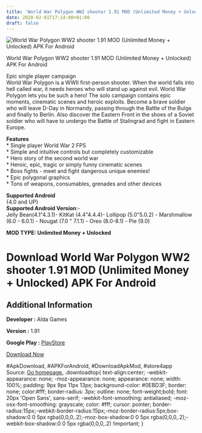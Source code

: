 ```yaml
---
title: 'World War Polygon WW2 shooter 1.91 MOD (Unlimited Money + Unlocked) APK For Android'
date: 2020-02-01T17:14:00+01:00
draft: false
---
```


![World War Polygon WW2 shooter 1.91 MOD (Unlimited Money + Unlocked) APK For Android](https://i2.wp.com/apkhome.net/wp-content/uploads/2020/02/World-War-Polygon-WW2-shooter-1.91-MOD-Unlimited-Money-Unlocked.png "World War Polygon WW2 shooter 1.91 MOD (Unlimited Money + Unlocked) APK For Android")

  

World War Polygon WW2 shooter 1.91 MOD (Unlimited Money + Unlocked) APK For Android

Epic single player campaign  
World War Polygon is a WWII first-person shooter. When the world falls into hell called war, it needs heroes who will stand up against evil. World War Polygon lets you be such a hero! The solo campaign contains epic moments, cinematic scenes and heroic exploits. Become a brave soldier who will leave D-Day in Normandy, passing through the Battle of the Bulge and finally to Berlin. Also discover the Eastern Front in the shoes of a Soviet soldier who will have to undergo the Battle of Stalingrad and fight in Eastern Europe.

**Features**  
\* Single player World War 2 FPS  
\* Simple and intuitive controls but completely customizable  
\* Hero story of the second world war  
\* Heroic, epic, tragic or simply funny cinematic scenes  
\* Boss fights - meet and fight dangerous unique enemies!  
\* Epic polygonal graphics  
\* Tons of weapons, consumables, grenades and other devices

**Supported Android**  
{4.0 and UP}  
**Supported Android Version**:-  
Jelly Bean(4.1"4.3.1)- KitKat (4.4"4.4.4)- Lollipop (5.0"5.0.2) - Marshmallow (6.0 - 6.0.1) - Nougat (7.0 " 7.1.1) - Oreo (8.0-8.1) - Pie (9.0)

**MOD TYPE: Unlimited Money + Unlocked**

Download World War Polygon WW2 shooter 1.91 MOD (Unlimited Money + Unlocked) APK For Android
============================================================================================

Additional Information
----------------------

**Developer :** Alda Games

**Version :** 1.91

**Google Play :** [PlayStore](https://play.google.com/store/apps/details?id=com.aldagames.warpolygon)

  

[Download Now](https://store4app.co/post/world-war-polygon-ww2-shooter-1-91-mod-unlimited-money-unlocked-apk-for-android_1580573412)

  
#ApkDownload, #APKForAndroid, #DownloadApkMod, #store4app  
Source: [Go homepage.](https://store4app.co/post/world-war-polygon-ww2-shooter-1-91-mod-unlimited-money-unlocked-apk-for-android_1580573412) .downloadtop{ text-align:center; -webkit-appearance: none; -moz-appearance: none; appearance: none; width: 100%; padding: 9px 9px 11px 13px; background-color: #0EBD3F; border: none; color:#fff; border-radius: 3px; outline: none; font-weight;bold; font: 20px 'Open Sans', sans-serif; -webkit-font-smoothing: antialiased; -moz-osx-font-smoothing: grayscale; color: #fff; cursor: pointer; border-radius:15px;-webkit-border-radius:15px;-moz-border-radius:5px;box-shadow:0 0 5px rgba(0,0,0,.2);-moz-box-shadow:0 0 5px rgba(0,0,0,.2);-webkit-box-shadow:0 0 5px rgba(0,0,0,.2) !important; }
